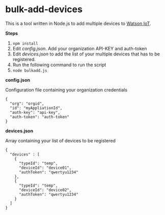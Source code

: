 bulk-add-devices
===================

This is a tool written in Node.js to add multiple devices to [Watson IoT](http://internetofthings.ibmcloud.com/).

**Steps**

1. `npm install`
2. Edit *config.json*. Add your organization API-KEY and auth-token
3. Edit *devices.json* to add the list of your multiple devices that has to be registered.
4. Run the following command to run the script
5.  `node bulkadd.js`

**config.json**

Configuration file containing your organization credentials

    {
      "org": "orgid",
      "id": "myAppliationId",
      "auth-key": "api-key",
      "auth-token": "auth-token"
    }

**devices.json**

Array containing your list of devices to be registered

    {
      "devices" : [
        {
          "typeId": "temp",
          "deviceId": "device01",
          "authToken": "qwertyu1234"
        },
        {
          "typeId": "temp",
          "deviceId": "device02",
          "authToken": "qwertyu1234"
        }
      ]
    }
